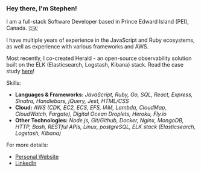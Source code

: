 ### Hey there, I'm Stephen!

I am a full-stack Software Developer based in Prince Edward Island (PEI), Canada. 🇨🇦

I have multiple years of experience in the JavaScript and Ruby ecosystems,
as well as experience with various frameworks and AWS.

Most recently, I co-created Herald - an open-source observability solution built on the ELK (Elasticsearch, Logstash, Kibana) stack. 
Read the case study [here](https://herald-app.github.io/)!

Skills:

- **Languages & Frameworks:** _JavaScript, Ruby, Go, SQL, React, Express, Sinatra, Handlebars, jQuery, Jest, HTML/CSS_
- **Cloud:** _AWS (CDK, EC2, ECS, EFS, IAM, Lambda, CloudMap, CloudWatch, Fargate), Digital Ocean Droplets, Heroku, Fly.io_
- **Other Technologies:** _Node.js, Git/Github, Docker, Nginx, MongoDB, HTTP, Bash, RESTful APIs, Linux, postgreSQL, ELK stack (Elasticsearch, Logstash, Kibana)_

For more details:

- [Personal Website](https://stephendjohnston.github.io/)
- [LinkedIn](https://www.linkedin.com/in/stephendjohnston/)

<!---
stephendjohnston/stephendjohnston is a ✨ special ✨ repository because its `README.md` (this file) appears on your GitHub profile.
You can click the Preview link to take a look at your changes.
--->
